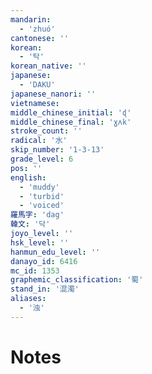 ```yaml
---
mandarin:
  - 'zhuó'
cantonese: ''
korean:
  - '탁'
korean_native: ''
japanese:
  - 'DAKU'
japanese_nanori: ''
vietnamese:
middle_chinese_initial: 'ɖ'
middle_chinese_final: 'ɣʌk'
stroke_count: ''
radical: '水'
skip_number: '1-3-13'
grade_level: 6
pos: ''
english:
  - 'muddy'
  - 'turbid'
  - 'voiced'
羅馬字: 'dag'
韓文: '닥'
joyo_level: ''
hsk_level: ''
hanmun_edu_level: ''
danayo_id: 6416
mc_id: 1353
graphemic_classification: '蜀'
stand_in: '混濁'
aliases:
  - '浊'
---
```


# Notes
